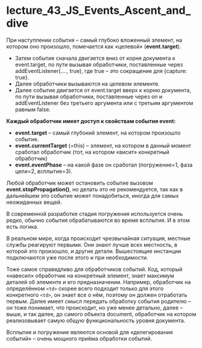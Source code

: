 # lecture_43_JS_Events_Ascent_and_dive  

При наступлении события – самый глубоко вложенный элемент, на котором оно произошло, помечается как «целевой» (**event.target**).  

-  Затем событие сначала двигается вниз от корня документа к event.target, по пути вызывая обработчики, поставленные через addEventListener(...., true), где true – это сокращение для {capture: true}.  
-  Далее обработчики вызываются на целевом элементе.  
-  Далее событие двигается от event.target вверх к корню документа, по пути вызывая обработчики, поставленные через on<event> и addEventListener без третьего аргумента или с третьим аргументом равным false.  
  
**Каждый обработчик имеет доступ к свойствам события event:**    
-  **event.target** – самый глубокий элемент, на котором произошло событие.  
-  **event.currentTarget** (=this) – элемент, на котором в данный момент сработал обработчик (тот, на котором «висит» конкретный обработчик)  
-  **event.eventPhase** – на какой фазе он сработал (погружение=1, фаза цели=2, всплытие=3).  
  
Любой обработчик может остановить событие вызовом **event.stopPropagation()**, но делать это не рекомендуется, так как в дальнейшем это событие может понадобиться, иногда для самых неожиданных вещей.  

В современной разработке стадия погружения используется очень редко, обычно события обрабатываются во время всплытия. И в этом есть логика.  

В реальном мире, когда происходит чрезвычайная ситуация, местные службы реагируют первыми. Они знают лучше всех местность, в которой это произошло, и другие детали.   Вышестоящие инстанции подключаются уже после этого и при необходимости.  

Тоже самое справедливо для обработчиков событий. Код, который «навесил» обработчик на конкретный элемент, знает максимум деталей об элементе и его предназначении. Например, обработчик на определённом `<td>` скорее всего подходит только для этого конкретного `<td>`, он знает все о нём, поэтому он должен отработать первым. Далее имеет смысл передать обработку события родителю – он тоже понимает, что происходит, но уже менее детально, далее – выше, и так далее, до самого объекта document, обработчик на котором реализовывает самую общую функциональность уровня документа.  

Всплытие и погружение являются основой для «делегирования событий» – очень мощного приёма обработки событий.   
